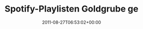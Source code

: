 ---
retweeted: false
source: <a href="http://itunes.apple.com/us/app/twitter/id409789998?mt=12" rel="nofollow">Twitter
  for Mac</a>
entities:
  hashtags: []
  symbols: []
  user_mentions:
  - name: Riley Breckenridge
    screen_name: rileybreck
    indices:
    - '64'
    - '75'
    id_str: '55753463'
    id: '55753463'
  urls:
  - url: http://t.co/84AhMzz
    expanded_url: http://open.spotify.com/user/kingmatt54
    display_url: open.spotify.com/user/kingmatt54
    indices:
    - '39'
    - '58'
display_text_range:
- '0'
- '76'
favorite_count: '0'
id_str: '107344854387929089'
truncated: false
retweet_count: '0'
id: '107344854387929089'
possibly_sensitive: false
created_at: Sat Aug 27 06:53:02 +0000 2011
favorited: false
full_text: 'Spotify-Playlisten Goldgrube gefunden:  (via [@rileybreck](https://twitter.com/rileybreck))'
lang: de
quote_url: http://open.spotify.com/user/kingmatt54
tags:
- pesos:twitter
date: '2011-08-27T06:53:02+00:00'
src: https://twitter.com/bascht/status/107344854387929089
original_url: https://twitter.com/bascht/status/107344854387929089
type: twitter_tweet
text: 'Spotify-Playlisten Goldgrube gefunden:  (via [@rileybreck](https://twitter.com/rileybreck))'
title: Spotify-Playlisten Goldgrube ge

---